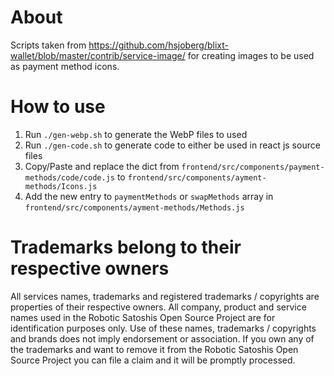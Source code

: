 # About

Scripts taken from https://github.com/hsjoberg/blixt-wallet/blob/master/contrib/service-image/ for creating images to be used as payment method icons.

# How to use

1. Run `./gen-webp.sh` to generate the WebP files to used
2. Run `./gen-code.sh` to generate code to either be used in react js source files
3. Copy/Paste and replace the dict from `frontend/src/components/payment-methods/code/code.js` to `frontend/src/components/ayment-methods/Icons.js`
4. Add the new entry to `paymentMethods` or `swapMethods` array in `frontend/src/components/ayment-methods/Methods.js` 

# Trademarks belong to their respective owners

All services names, trademarks and registered trademarks / copyrights are properties of their respective owners. All company, product and service names used in the Robotic Satoshis Open Source Project are for identification purposes only. Use of these names, trademarks / copyrights and brands does not imply endorsement or association. If you own any of the trademarks and want to remove it from the Robotic Satoshis Open Source Project you can file a claim and it will be promptly processed.